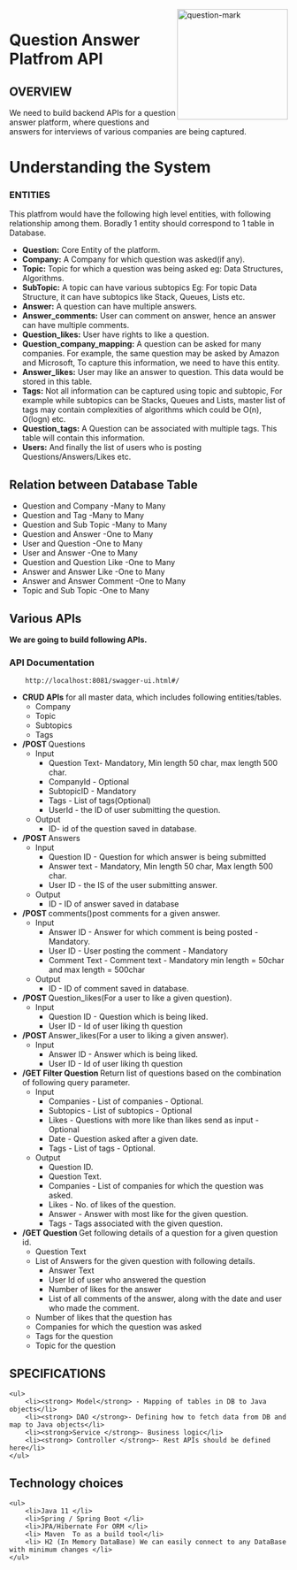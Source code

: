 <img align= right width = 200 src="https://us.v-cdn.net/6031544/uploads/editor/ac/j3835e181avs.gif" alt = "question-mark"/>

<h1>Question Answer Platfrom API</h1>

## OVERVIEW
We need to build backend APIs for a question answer platform, where questions and answers for
interviews of various companies are being captured. 


<h1>Understanding the System</h1>

<h3>ENTITIES </h3>
<p>This platfrom would have the following high level entities, with following relationship among them. Boradly 1 entity should correspond to 1 table in Database. </p>
<ul>
  <li><strong>Question:</strong> Core Entity of the platform.</li>
  <li><strong>Company:</strong> A Company for which question was asked(if any).</li>
  <li><strong>Topic:</strong> Topic for which a question was being asked eg: Data Structures, Algorithms.</li>
  <li><strong>SubTopic:</strong> A topic can have various subtopics Eg: For topic Data Structure, it can have subtopics like Stack, Queues, Lists etc.</li>
  <li><strong>Answer:</strong> A question can have multiple answers.</li>
  <li><strong>Answer_comments:</strong> User can comment on answer, hence an answer can have multiple comments.</li>
  <li><strong>Question_likes:</strong> User have rights to like a question.</li>
  <li><strong>Question_company_mapping:</strong> A question can be asked for many companies. For example, the same question may be asked by Amazon and Microsoft, To capture this information, we need to have this entity.</li>
  <li><strong>Answer_likes:</strong> User may like an answer to question. This data would be stored in this table.</li>
  <li><strong>Tags:</strong> Not all information can be captured using topic and subtopic, For example while subtopics can be Stacks, Queues and Lists, master list of tags may contain complexities of algorithms which could be O(n), O(logn) etc.</li>
  <li><strong>Question_tags:</strong> A Question can be associated with multiple tags. This table will contain this information.</li>
  <li><strong>Users:</strong> And finally the list of users who is posting Questions/Answers/Likes etc.</li>
</ul>

## Relation between Database Table
 <ul>
      <li>Question and Company -Many to Many</li>
      <li>Question and Tag -Many to Many</li>
      <li>Question and Sub Topic -Many to Many</li>
      <li>Question and Answer -One to Many</li>
	  <li>User and Question -One to Many</li>
	  <li>User and Answer -One to Many</li>
      <li>Question and Question Like -One to Many</li>
      <li>Answer and Answer Like -One to Many</li>
      <li>Answer and Answer Comment -One to Many</li>
      <li>Topic  and Sub Topic -One to Many</li>
    </ul>

## Various APIs
<strong>We are going to build following APIs.</strong>

### API  Documentation
```
	http://localhost:8081/swagger-ui.html#/
```


<ul>
  <li><strong>CRUD APIs</strong> for all master data, which includes following entities/tables.
    <ul>
      <li>Company</li>
      <li>Topic</li>
      <li>Subtopics</li>
      <li>Tags</li>
    </ul>
  
  </li>

  <li><strong>/POST </strong>Questions
    <ul>
      <li>Input
        <ul>
          <li>Question Text- Mandatory, Min length 50 char, max length 500 char.</li>
          <li>CompanyId - Optional</li>
          <li>SubtopicID - Mandatory</li>
          <li>Tags - List of tags(Optional)</li>
          <li>UserId - the ID of user submitting the question.</li>
        </ul>
      </li>
      <li>Output
        <ul>
          <li>ID- id of the question saved in database.</li>
        </ul>
      </li>
    </ul>
  </li>

  <li><strong>/POST </strong>Answers
    <ul>
      <li>Input
        <ul>
          <li>Question ID - Question for which answer is being submitted</li>
          <li>Answer text - Mandatory, Min length 50 char, Max length 500 char.</li>
          <li>User ID - the IS of the user submitting answer.</li>
        </ul>
      </li>
      <li>Output
        <ul>
          <li>ID - ID of answer saved in database</li>
        </ul>
      </li>
    </ul>
  </li>

  <li><strong>/POST </strong>comments()post comments for a given answer.
    <ul>
      <li>Input
        <ul>
          <li>Answer ID - Answer for which comment is being posted - Mandatory.</li>
          <li>User ID - User posting the comment - Mandatory</li>
          <li>Comment Text - Comment text - Mandatory min length = 50char and max length = 500char</li>
        </ul>
      </li>
      <li>Output
        <ul>
          <li>ID - ID of comment saved in database.</li>
        </ul>
      </li>
    </ul>
  </li>
  
  <li><strong>/POST </strong>Question_likes(For a user to like a given question).
    <ul>
      <li>Input
        <ul>
          <li>Question ID - Question which is being liked.</li>
          <li>User ID - Id of user liking th question</li>
        </ul>
      </li>
    </ul>
  </li>
  
  <li><strong>/POST </strong>Answer_likes(For a user to liking a given answer).
    <ul>
      <li>Input
        <ul>
          <li>Answer ID - Answer which is being liked.</li>
          <li>User ID - Id of user liking th question</li>
        </ul>
      </li>
    </ul>
  </li>

  <li><strong>/GET Filter Question </strong>Return list of questions based on the combination of following query parameter.
    <ul>
      <li>Input
        <ul>
          <li>Companies - List of companies - Optional.</li>
          <li>Subtopics - List of subtopics - Optional</li>
          <li>Likes - Questions with more like than likes send as input - Optional</li>
          <li>Date - Question asked after a given date.</li>
          <li>Tags - List of tags - Optional.</li>
        </ul>
      </li>
      <li>Output
        <ul>
          <li>Question ID.</li>
          <li>Question Text.</li>
          <li>Companies - List of companies for which the question was asked.</li>
          <li>Likes - No. of likes of the question.</li>
          <li>Answer - Answer with most like for the given question.</li>
          <li>Tags - Tags associated with the given question.</li>
        </ul>
      </li>
    </ul>
  </li>

  <li><strong>/GET Question </strong>Get following details of a question for a given question id.
    <ul>
      <li>Question Text</li>
      <li>List of Answers for the given question with following details.
        <ul>
          <li>Answer Text</li>
          <li>User Id of user who answered the question</li>
          <li>Number of likes for the answer</li>
          <li>List of all comments of the answer, along with the date and user who made the comment.</li>
        </ul>
      </li>
      <li>Number of likes that the question has</li>
      <li>Companies for which the question was asked</li>
      <li>Tags for the question</li>
      <li>Topic for the question</li>
    </ul>
  </li>
</ul>

## SPECIFICATIONS
	<ul>
		<li><strong> Model</strong> - Mapping of tables in DB to Java objects</li>
		<li><strong> DAO </strong>- Defining how to fetch data from DB and map to Java objects</li>
		<li><strong>Service </strong>- Business logic</li>
		<li><strong> Controller </strong>- Rest APIs should be defined here</li>
	</ul>
	
## Technology choices
	<ul>
		<li>Java 11 </li>
		<li>Spring / Spring Boot </li>
		<li>JPA/Hibernate For ORM </li>
		<li> Maven  To as a build tool</li>
		<li> H2 (In Memory DataBase) We can easily connect to any DataBase with minimum changes </li>
	</ul>
